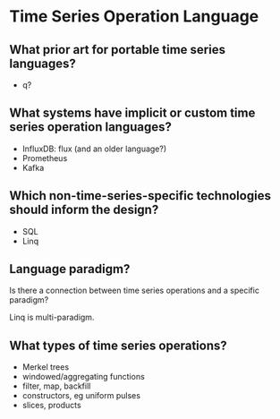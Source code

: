 # Time Series Operation Language

## What prior art for portable time series languages?
 - q?

## What systems have implicit or custom time series operation languages?
 - InfluxDB: flux (and an older language?)
 - Prometheus
 - Kafka

## Which non-time-series-specific technologies should inform the design?
 - SQL
 - Linq

## Language paradigm?
Is there a connection between time series operations and a specific paradigm?

Linq is multi-paradigm.

## What types of time series operations?
 - Merkel trees
 - windowed/aggregating functions
 - filter, map, backfill
 - constructors, eg uniform pulses
 - slices, products
